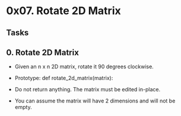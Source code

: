 # 0x07. Rotate 2D Matrix


## Tasks
## 0. Rotate 2D Matrix
- Given an n x n 2D matrix, rotate it 90 degrees clockwise.

- Prototype: def rotate_2d_matrix(matrix):
- Do not return anything. The matrix must be edited in-place.
- You can assume the matrix will have 2 dimensions and will not be empty.
